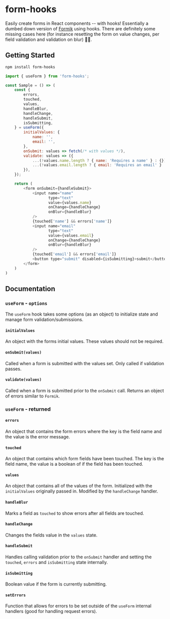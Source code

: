 # form-hooks

Easily create forms in React components -- with hooks! Essentially 
a dumbed down version of [Formik][] using hooks. There are definitely 
some missing cases here (for instance resetting the form on value changes, 
per field validation and validation on blur) 🤷‍♂️.

## Getting Started

```bash
npm install form-hooks
```

```js
import { useForm } from 'form-hooks';

const Sample = () => (
    const {
        errors,
        touched,
        values,
        handleBlur,
        handleChange,
        handleSubmit,
        isSubmitting,
    } = useForm({
        initialValues: {
            name: '',
            email: '',
        },
        onSubmit: values => fetch(/* with values */),
        validate: values => ({
            ...(!values.name.length ? { name: 'Requires a name' } : {}),
            ...(!values.email.length ? { email: 'Requires an email' } : {})
        }),
    });

    return (
        <form onSubmit={handleSubmit}>
            <input name="name"
                   type="text" 
                   value={values.name} 
                   onChange={handleChange}
                   onBlur={handleBlur}
            />
            {touched['name'] && errors['name']}
            <input name="email"
                   type="text" 
                   value={values.email} 
                   onChange={handleChange}
                   onBlur={handleBlur}
            />
            {touched['email'] && errors['email']}
            <button type="submit" disabled={isSubmitting}>submit</button>
        </form>
    )
)
```

## Documentation

### `useForm` - `options`

The `useForm` hook takes some options (as an object) to initialize state 
and manage form validation/submissions.

#### `initialValues`

An object with the forms initial values. These values should not be required.

#### `onSubmit(values)`

Called when a form is submitted with the values set. Only called if validation
passes. 

#### `validate(values)`

Called when a form is submitted prior to the `onSubmit` call. Returns an object 
of errors similar to `Formik`.

### `useForm` - returned

#### `errors`

An object that contains the form errors where the key is the field name 
and the value is the error message.

#### `touched`

An object that contains which form fields have been touched. The key is 
the field name, the value is a boolean of if the field has been touched.

#### `values`

An object that contains all of the values of the form. Initialized with the 
`initialValues` originally passed in. Modified by the `handleChange` handler.

#### `handleBlur`

Marks a field as `touched` to show errors after all fields are touched.

#### `handleChange`

Changes the fields value in the `values` state.

#### `handleSubmit`

Handles calling validation prior to the `onSubmit` handler and setting the
`touched`, `errors` and `isSubmitting` state internally.

#### `isSubmitting`

Boolean value if the form is currently submitting.

#### `setErrors`

Function that allows for errors to be set outside of the `useForm`
internal handlers (good for handling request errors).

[Formik]: https://github.com/jaredpalmer/formik 